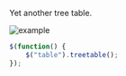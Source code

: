 Yet another tree table.

![example](https://raw.githubusercontent.com/martinsbalodis/jquery-treetable/master/treetable.png)

```js
$(function() {
	$("table").treetable();
});
```